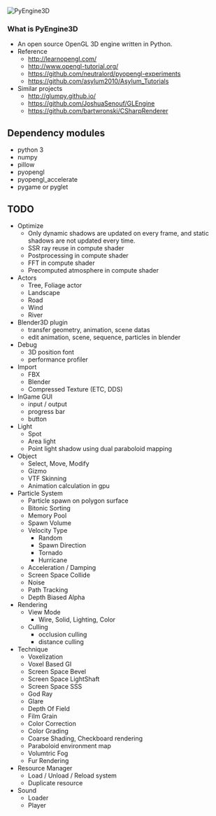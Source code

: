 ![PyEngine3D](https://github.com/ubuntunux/PyEngine3D/blob/master/PyEngine3D.png)

### What is PyEngine3D
* An open source OpenGL 3D engine written in Python.
* Reference
    - http://learnopengl.com/
    - http://www.opengl-tutorial.org/
    - https://github.com/neutralord/pyopengl-experiments
    - https://github.com/asylum2010/Asylum_Tutorials
* Similar projects
    - http://glumpy.github.io/
    - https://github.com/JoshuaSenouf/GLEngine
    - https://github.com/bartwronski/CSharpRenderer

## Dependency modules
 - python 3
 - numpy
 - pillow
 - pyopengl
 - pyopengl_accelerate
 - pygame or pyglet

## TODO
* Optimize
    - Only dynamic shadows are updated on every frame, and static shadows are not updated every time.
    - SSR ray reuse in compute shader
    - Postprocessing in compute shader
    - FFT in compute shader
    - Precomputed atmosphere in compute shader
* Actors
    - Tree, Foliage actor
    - Landscape
    - Road
    - Wind
    - River    
* Blender3D plugin
    - transfer geometry, animation, scene datas
    - edit animation, scene, sequence, particles in blender
* Debug
    - 3D position font
    - performance profiler
* Import
    - FBX
    - Blender
    - Compressed Texture (ETC, DDS)
* InGame GUI
    - input / output
    - progress bar
    - button
* Light
    - Spot
    - Area light
    - Point light shadow using dual paraboloid mapping
* Object
    - Select, Move, Modify
    - Gizmo
    - VTF Skinning
    - Animation calculation in gpu
* Particle System
    - Particle spawn on polygon surface
    - Bitonic Sorting
    - Memory Pool
    - Spawn Volume
    - Velocity Type
        - Random
        - Spawn Direction
        - Tornado
        - Hurricane
    - Acceleration / Damping
    - Screen Space Collide
    - Noise
    - Path Tracking
    - Depth Biased Alpha
* Rendering
    - View Mode
        - Wire, Solid, Lighting, Color
    - Culling
        - occlusion culling
        - distance culling
* Technique
    - Voxelization
    - Voxel Based GI
    - Screen Space Bevel
    - Screen Space LightShaft
    - Screen Space SSS
    - God Ray
    - Glare
    - Depth Of Field
    - Film Grain
    - Color Correction
    - Color Grading
    - Coarse Shading, Checkboard rendering
    - Paraboloid environment map
    - Volumtric Fog
    - Fur Rendering
* Resource Manager
    - Load / Unload / Reload system
    - Duplicate resource
* Sound
    - Loader
    - Player
